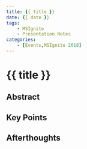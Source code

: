 ```yaml
---
title: {{ title }}
date: {{ date }}
tags:
    - MSIgnite
    - Presentation Notes
categories:
    - [Events,MSIgnite 2018]
---
```


# {{ title }}

## Abstract



## Key Points



## Afterthoughts

